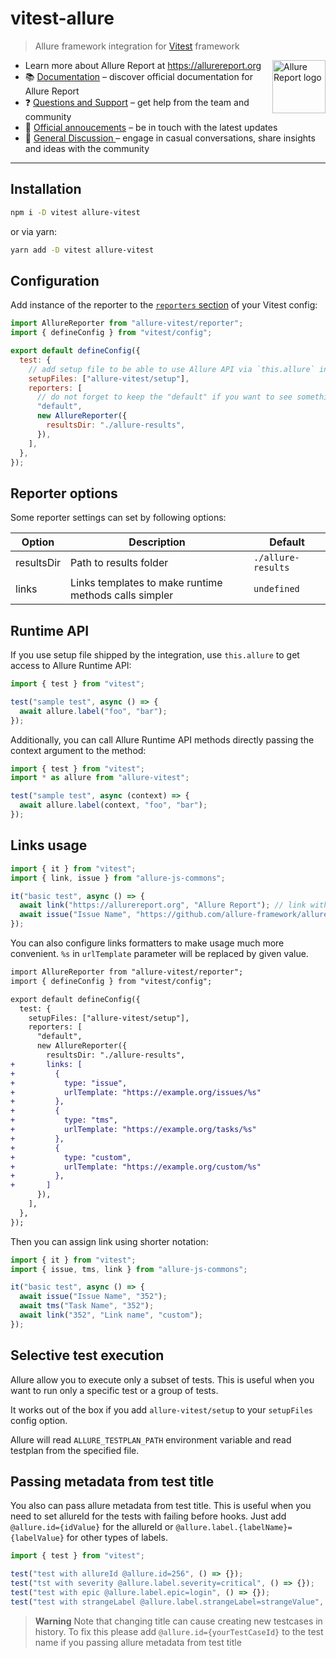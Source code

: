 # vitest-allure

> Allure framework integration for [Vitest](https://vitest.dev/) framework

<img src="https://allurereport.org/public/img/allure-report.svg" height="85px" alt="Allure Report logo" align="right" />

- Learn more about Allure Report at https://allurereport.org
- 📚 [Documentation](https://allurereport.org/docs/) – discover official documentation for Allure Report
- ❓ [Questions and Support](https://github.com/orgs/allure-framework/discussions/categories/questions-support) – get help from the team and community
- 📢 [Official annoucements](https://github.com/orgs/allure-framework/discussions/categories/announcements) – be in touch with the latest updates
- 💬 [General Discussion ](https://github.com/orgs/allure-framework/discussions/categories/general-discussion) – engage in casual conversations, share insights and ideas with the community

---

## Installation

```bash
npm i -D vitest allure-vitest
```

or via yarn:

```bash
yarn add -D vitest allure-vitest
```

## Configuration

Add instance of the reporter to the [`reporters` section](https://vitest.dev/config/#reporters) of your Vitest config:

```js
import AllureReporter from "allure-vitest/reporter";
import { defineConfig } from "vitest/config";

export default defineConfig({
  test: {
    // add setup file to be able to use Allure API via `this.allure` in your tests and to get test plan support
    setupFiles: ["allure-vitest/setup"],
    reporters: [
      // do not forget to keep the "default" if you want to see something in the console
      "default",
      new AllureReporter({
        resultsDir: "./allure-results",
      }),
    ],
  },
});
```

## Reporter options

Some reporter settings can set by following options:

| Option     | Description                                           | Default            |
| ---------- | ----------------------------------------------------- | ------------------ |
| resultsDir | Path to results folder                                | `./allure-results` |
| links      | Links templates to make runtime methods calls simpler | `undefined`        |

## Runtime API

If you use setup file shipped by the integration, use `this.allure` to get access
to Allure Runtime API:

```js
import { test } from "vitest";

test("sample test", async () => {
  await allure.label("foo", "bar");
});
```

Additionally, you can call Allure Runtime API methods directly passing the
context argument to the method:

```js
import { test } from "vitest";
import * as allure from "allure-vitest";

test("sample test", async (context) => {
  await allure.label(context, "foo", "bar");
});
```

## Links usage

```js
import { it } from "vitest";
import { link, issue } from "allure-js-commons";

it("basic test", async () => {
  await link("https://allurereport.org", "Allure Report"); // link with name
  await issue("Issue Name", "https://github.com/allure-framework/allure-js/issues/352");
});
```

You can also configure links formatters to make usage much more convenient. `%s`
in `urlTemplate` parameter will be replaced by given value.

```diff
import AllureReporter from "allure-vitest/reporter";
import { defineConfig } from "vitest/config";

export default defineConfig({
  test: {
    setupFiles: ["allure-vitest/setup"],
    reporters: [
      "default",
      new AllureReporter({
        resultsDir: "./allure-results",
+       links: [
+         {
+           type: "issue",
+           urlTemplate: "https://example.org/issues/%s"
+         },
+         {
+           type: "tms",
+           urlTemplate: "https://example.org/tasks/%s"
+         },
+         {
+           type: "custom",
+           urlTemplate: "https://example.org/custom/%s"
+         },
+       ]
      }),
    ],
  },
});
```

Then you can assign link using shorter notation:

```js
import { it } from "vitest";
import { issue, tms, link } from "allure-js-commons";

it("basic test", async () => {
  await issue("Issue Name", "352");
  await tms("Task Name", "352");
  await link("352", "Link name", "custom");
});
```

## Selective test execution

Allure allow you to execute only a subset of tests. This is useful when you want 
to run only a specific test or a group of tests.

It works out of the box if you add `allure-vitest/setup` to your `setupFiles` 
config option.

Allure will read `ALLURE_TESTPLAN_PATH` environment variable and read testplan 
from the specified file.

## Passing metadata from test title

You also can pass allure metadata from test title.
This is useful when you need to set allureId for the tests with failing before hooks. Just add `@allure.id={idValue}` for the allureId or `@allure.label.{labelName}={labelValue}` for other types of labels.

```ts
import { test } from "vitest";

test("test with allureId @allure.id=256", () => {});
test("tst with severity @allure.label.severity=critical", () => {});
test("test with epic @allure.label.epic=login", () => {});
test("test with strangeLabel @allure.label.strangeLabel=strangeValue", () => {});
```

> **Warning**
> Note that changing title can cause creating new testcases in history.
> To fix this please add `@allure.id={yourTestCaseId}` to the test name if you passing allure metadata from test title
